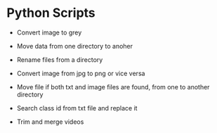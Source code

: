 # Python Scripts





- Convert image to grey

- Move data from one directory to anoher

- Rename files from a directory

- Convert image from jpg to png or vice versa 

- Move file if both txt and image files are found, from one to another directory 

- Search class id from txt file and replace it

- Trim and merge videos


